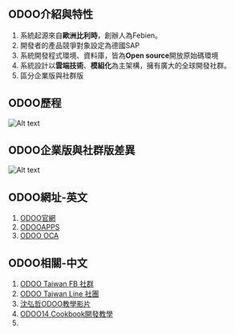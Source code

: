 ## ODOO介紹與特性
1. 系統起源來自**歐洲比利時**，創辦人為Febien。
2. 開發者的產品競爭對象設定為德國SAP
3. 系統開發程式環境、資料庫，皆為**Open source**開放原始碼環境
4. 系統設計以**雲端技術**、**模組化**為主架構，擁有廣大的全球開發社群。
5. 區分企業版與社群版

## ODOO歷程
![Alt text](https://github.com/ksharry/odoo-repository/blob/main/pic/1001.png?raw=true)

## ODOO企業版與社群版差異
![Alt text](https://github.com/ksharry/odoo-repository/blob/main/pic/100.png?raw=true)

## ODOO網址-英文
1. [ODOO官網](https://www.odoo.com/zh_TW)
2. [ODOOAPPS](https://apps.odoo.com/apps)
3. [ODOO OCA](https://github.com/OCA)

## ODOO相關-中文
1. [ODOO Taiwan FB 社群](https://www.facebook.com/groups/1721662357874308)
2. [ODOO Taiwan Line 社團](https://line.me/ti/g2/2RivFCKjIBjd4pX5GvMH0Q)
3. [沈弘哲ODOO教學影片](https://www.youtube.com/watch?v=uqxzq4Td6aU&list=PLteWjpkbvj7pbdPXhIqgtX3v3pQxHz-5l)
4. [ODOO14 Cookbook開發教學](https://alanhou.org/odoo14-cookbook/)
5. 
